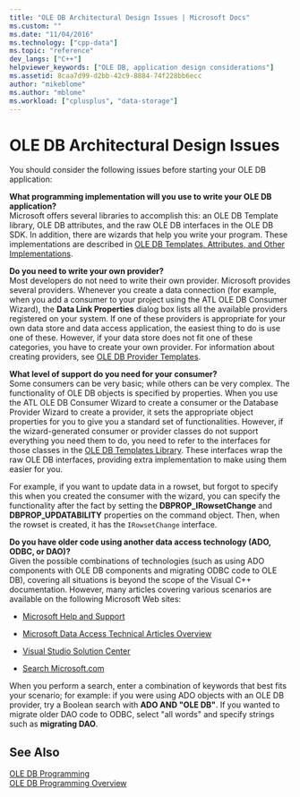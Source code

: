 ```yaml
---
title: "OLE DB Architectural Design Issues | Microsoft Docs"
ms.custom: ""
ms.date: "11/04/2016"
ms.technology: ["cpp-data"]
ms.topic: "reference"
dev_langs: ["C++"]
helpviewer_keywords: ["OLE DB, application design considerations"]
ms.assetid: 8caa7d99-d2bb-42c9-8884-74f228bb6ecc
author: "mikeblome"
ms.author: "mblome"
ms.workload: ["cplusplus", "data-storage"]
---
```

# OLE DB Architectural Design Issues
You should consider the following issues before starting your OLE DB application:  
  
 **What programming implementation will you use to write your OLE DB application?**  
 Microsoft offers several libraries to accomplish this: an OLE DB Template library, OLE DB attributes, and the raw OLE DB interfaces in the OLE DB SDK. In addition, there are wizards that help you write your program. These implementations are described in [OLE DB Templates, Attributes, and Other Implementations](../../data/oledb/ole-db-templates-attributes-and-other-implementations.md).  
  
 **Do you need to write your own provider?**  
 Most developers do not need to write their own provider. Microsoft provides several providers. Whenever you create a data connection (for example, when you add a consumer to your project using the ATL OLE DB Consumer Wizard), the **Data Link Properties** dialog box lists all the available providers registered on your system. If one of these providers is appropriate for your own data store and data access application, the easiest thing to do is use one of these. However, if your data store does not fit one of these categories, you have to create your own provider. For information about creating providers, see [OLE DB Provider Templates](../../data/oledb/ole-db-provider-templates-cpp.md).  
  
 **What level of support do you need for your consumer?**  
 Some consumers can be very basic; while others can be very complex. The functionality of OLE DB objects is specified by properties. When you use the ATL OLE DB Consumer Wizard to create a consumer or the Database Provider Wizard to create a provider, it sets the appropriate object properties for you to give you a standard set of functionalities. However, if the wizard-generated consumer or provider classes do not support everything you need them to do, you need to refer to the interfaces for those classes in the [OLE DB Templates Library](../../data/oledb/ole-db-templates.md). These interfaces wrap the raw OLE DB interfaces, providing extra implementation to make using them easier for you.  
  
 For example, if you want to update data in a rowset, but forgot to specify this when you created the consumer with the wizard, you can specify the functionality after the fact by setting the **DBPROP_IRowsetChange** and **DBPROP_UPDATABILITY** properties on the command object. Then, when the rowset is created, it has the `IRowsetChange` interface.  
  
 **Do you have older code using another data access technology (ADO, ODBC, or DAO)?**  
 Given the possible combinations of technologies (such as using ADO components with OLE DB components and migrating ODBC code to OLE DB), covering all situations is beyond the scope of the Visual C++ documentation. However, many articles covering various scenarios are available on the following Microsoft Web sites:  
  
-   [Microsoft Help and Support](http://go.microsoft.com/fwlink/p/?linkid=148218)  
  
-   [Microsoft Data Access Technical Articles Overview](http://go.microsoft.com/fwlink/p/?linkid=148217)  
  
-   [Visual Studio Solution Center](http://go.microsoft.com/fwlink/p/?linkid=148215)  
  
-   [Search Microsoft.com](http://search.microsoft.com/)  
  
 When you perform a search, enter a combination of keywords that best fits your scenario; for example: if you were using ADO objects with an OLE DB provider, try a Boolean search with **ADO AND "OLE DB"**. If you wanted to migrate older DAO code to ODBC, select "all words" and specify strings such as **migrating DAO**.  
  
## See Also  
 [OLE DB Programming](../../data/oledb/ole-db-programming.md)   
 [OLE DB Programming Overview](../../data/oledb/ole-db-programming-overview.md)